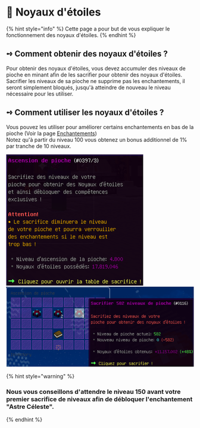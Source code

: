 # 🌟 Noyaux d'étoiles

{% hint style="info" %}
Cette page a pour but de vous expliquer le fonctionnement des noyaux d'étoiles.
{% endhint %}

## **➺** Comment obtenir des noyaux d'étoiles ?

Pour obtenir des noyaux d'étoiles, vous devez accumuler des niveaux de pioche en minant afin de les sacrifier pour obtenir des noyaux d'étoiles.\
Sacrifier les niveaux de sa pioche ne supprime pas les enchantements, il seront simplement bloqués, jusqu'à atteindre de nouveau le niveau nécessaire pour les utiliser.

## **➺** Comment utiliser les noyaux d'étoiles ?

Vous pouvez les utiliser pour améliorer certains enchantements en bas de la pioche (Voir la page [Enchantements](enchants.md))\
Notez qu'à partir du niveau 100 vous obtenez un bonus additionnel de 1% par tranche de 10 niveaux.

![img.png](../../ressources/noyau.png) ![img.png](../../ressources/sacrifice.png)

{% hint style="warning" %}
### Nous vous conseillons d'attendre le niveau 150 avant votre premier sacrifice de niveaux afin de débloquer l'enchantement "Astre Céleste".
{% endhint %}
